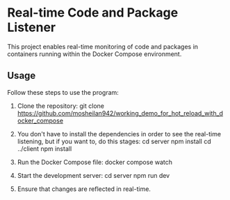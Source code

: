 # Real-time Code and Package Listener

This project enables real-time monitoring of code and packages in containers running within the Docker Compose environment.

## Usage

Follow these steps to use the program:

1. Clone the repository:
   git clone https://github.com/mosheilan942/working_demo_for_hot_reload_with_docker_compose

2. You don't have to install the dependencies in order
   to see the real-time listening, but if you want to,
   do this stages:
     cd server
     npm install
     cd ../client
     npm install

3. Run the Docker Compose file:
  docker compose watch

5. Start the development server:
  cd server
  npm run dev

7. Ensure that changes are reflected in real-time.
